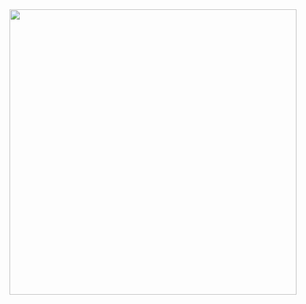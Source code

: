 <image src="https://user-images.githubusercontent.com/54875278/111311114-2c898a00-86a1-11eb-91fb-9c64860bcfcc.jpg" width="100%" height="500">
